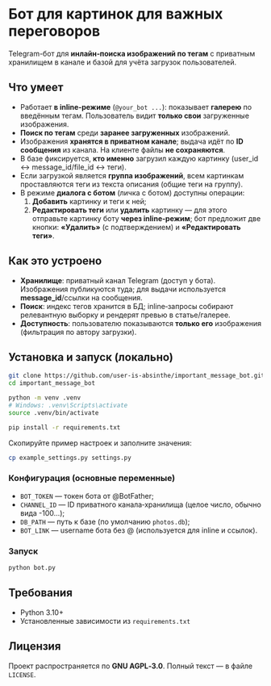 # Бот для картинок для важных переговоров

Telegram-бот для **инлайн‑поиска изображений по тегам** с приватным хранилищем в канале и базой для учёта загрузок пользователей.

## Что умеет

- Работает **в inline‑режиме** (`@your_bot ...`): показывает **галерею** по введённым тегам. Пользователь видит **только свои** загруженные изображения.
- **Поиск по тегам** среди **заранее загруженных** изображений.
- Изображения **хранятся в приватном канале**; выдача идёт по **ID сообщения** из канала. На клиенте файлы **не сохраняются**.
- В базе фиксируется, **кто именно** загрузил каждую картинку (user_id ↔ message_id/file_id ↔ теги).
- Если загрузкой является **группа изображений**, всем картинкам проставляются теги из текста описания (общие теги на группу).
- В режиме **диалога с ботом** (личка с ботом) доступны операции:
  1) **Добавить** картинку и теги к ней;
  2) **Редактировать теги** или **удалить** картинку — для этого отправьте картинку боту **через inline‑режим**; бот предложит две кнопки: **«Удалить»** (с подтверждением) и **«Редактировать теги»**.

## Как это устроено

- **Хранилище**: приватный канал Telegram (доступ у бота). Изображения публикуются туда; для выдачи используется **message_id**/ссылки на сообщения.
- **Поиск**: индекс тегов хранится в БД; inline‑запросы собирают релевантную выборку и рендерят превью в статье/галерее.
- **Доступность**: пользователю показываются **только его** изображения (фильтрация по автору загрузки).

## Установка и запуск (локально)

```bash
git clone https://github.com/user-is-absinthe/important_message_bot.git
cd important_message_bot

python -m venv .venv
# Windows: .venv\Scripts\activate
source .venv/bin/activate

pip install -r requirements.txt
```

Скопируйте пример настроек и заполните значения:
```bash
cp example_settings.py settings.py
```

### Конфигурация (основные переменные)

- `BOT_TOKEN` — токен бота от @BotFather;
- `CHANNEL_ID` — ID приватного канала‑хранилища (целое число, обычно вида -100…);
- `DB_PATH` — путь к базе (по умолчанию `photos.db`);
- `BOT_LINK` — username бота без @ (используется для inline и ссылок).

### Запуск

```bash
python bot.py
```

## Требования

- Python 3.10+
- Установленные зависимости из `requirements.txt`

## Лицензия

Проект распространяется по **GNU AGPL‑3.0**. Полный текст — в файле `LICENSE`.
